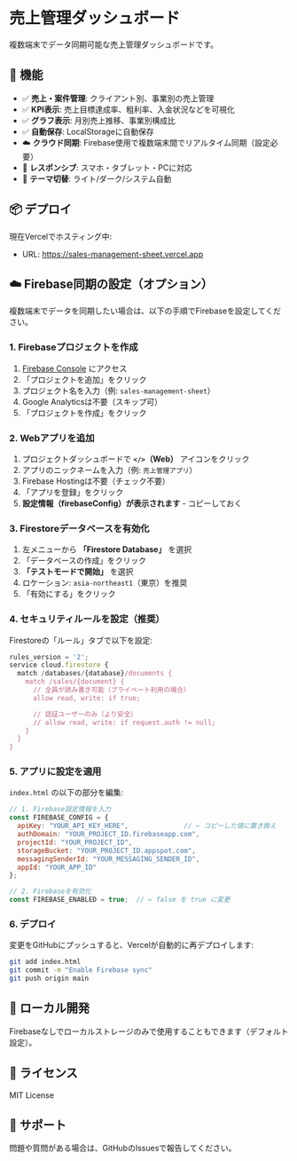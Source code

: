 # 売上管理ダッシュボード

複数端末でデータ同期可能な売上管理ダッシュボードです。

## 🚀 機能

- ✅ **売上・案件管理**: クライアント別、事業別の売上管理
- ✅ **KPI表示**: 売上目標達成率、粗利率、入金状況などを可視化
- ✅ **グラフ表示**: 月別売上推移、事業別構成比
- ✅ **自動保存**: LocalStorageに自動保存
- ☁️ **クラウド同期**: Firebase使用で複数端末間でリアルタイム同期（設定必要）
- 📱 **レスポンシブ**: スマホ・タブレット・PCに対応
- 🎨 **テーマ切替**: ライト/ダーク/システム自動

## 📦 デプロイ

現在Vercelでホスティング中:
- URL: https://sales-management-sheet.vercel.app

## ☁️ Firebase同期の設定（オプション）

複数端末でデータを同期したい場合は、以下の手順でFirebaseを設定してください。

### 1. Firebaseプロジェクトを作成

1. [Firebase Console](https://console.firebase.google.com/) にアクセス
2. 「プロジェクトを追加」をクリック
3. プロジェクト名を入力（例: `sales-management-sheet`）
4. Google Analyticsは不要（スキップ可）
5. 「プロジェクトを作成」をクリック

### 2. Webアプリを追加

1. プロジェクトダッシュボードで **`</>`（Web）** アイコンをクリック
2. アプリのニックネームを入力（例: `売上管理アプリ`）
3. Firebase Hostingは不要（チェック不要）
4. 「アプリを登録」をクリック
5. **設定情報（firebaseConfig）が表示されます** - コピーしておく

### 3. Firestoreデータベースを有効化

1. 左メニューから **「Firestore Database」** を選択
2. 「データベースの作成」をクリック
3. **「テストモードで開始」** を選択
4. ロケーション: `asia-northeast1`（東京）を推奨
5. 「有効にする」をクリック

### 4. セキュリティルールを設定（推奨）

Firestoreの「ルール」タブで以下を設定:

```javascript
rules_version = '2';
service cloud.firestore {
  match /databases/{database}/documents {
    match /sales/{document} {
      // 全員が読み書き可能（プライベート利用の場合）
      allow read, write: if true;

      // 認証ユーザーのみ（より安全）
      // allow read, write: if request.auth != null;
    }
  }
}
```

### 5. アプリに設定を適用

`index.html` の以下の部分を編集:

```javascript
// 1. Firebase設定情報を入力
const FIREBASE_CONFIG = {
  apiKey: "YOUR_API_KEY_HERE",              // ← コピーした値に置き換え
  authDomain: "YOUR_PROJECT_ID.firebaseapp.com",
  projectId: "YOUR_PROJECT_ID",
  storageBucket: "YOUR_PROJECT_ID.appspot.com",
  messagingSenderId: "YOUR_MESSAGING_SENDER_ID",
  appId: "YOUR_APP_ID"
};

// 2. Firebaseを有効化
const FIREBASE_ENABLED = true;  // ← false を true に変更
```

### 6. デプロイ

変更をGitHubにプッシュすると、Vercelが自動的に再デプロイします:

```bash
git add index.html
git commit -m "Enable Firebase sync"
git push origin main
```

## 🔧 ローカル開発

Firebaseなしでローカルストレージのみで使用することもできます（デフォルト設定）。

## 📝 ライセンス

MIT License

## 🙋 サポート

問題や質問がある場合は、GitHubのIssuesで報告してください。
